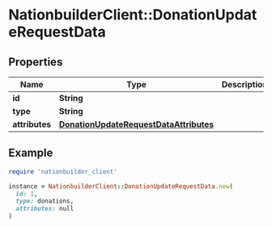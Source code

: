 # NationbuilderClient::DonationUpdateRequestData

## Properties

| Name | Type | Description | Notes |
| ---- | ---- | ----------- | ----- |
| **id** | **String** |  |  |
| **type** | **String** |  |  |
| **attributes** | [**DonationUpdateRequestDataAttributes**](DonationUpdateRequestDataAttributes.md) |  | [optional] |

## Example

```ruby
require 'nationbuilder_client'

instance = NationbuilderClient::DonationUpdateRequestData.new(
  id: 1,
  type: donations,
  attributes: null
)
```

